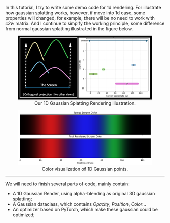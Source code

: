 In this tutorial, I try to write some demo code for 1d rendering. For illustrate how gaussian splatting works, however, if move into 1d case, some properties will changed, for example, there will be no need to work with *c2w* matrix. And I continue to simplfy the working principle, some difference from normal gaussian splatting illustrated in the figure below.

<figure style="text-align: center">
    <img src="illustration.png">
    <figcaption style="text-align: center"> Our 1D Gaussian Splatting Rendering Illustration. </figcaption>
</figure>

<figure style="text-align: center">
    <img src="colors.png" alt="visualized_color">
    <figcaption style="text-align: center">Color visualization of 1D Gaussian points.</figcaption>
</figure>

---
We will need to finish several parts of code, mainly contain:

- A 1D Gaussian Render, using alpha-blending as original 3D gaussian splatting;
- A Gaussian dataclass, which contains *Opacity*, *Position*, *Color*...
- An optimizer based on PyTorch, which make these gaussian could be optimized;
